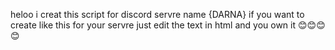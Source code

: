 heloo i creat this script for discord servre name {DARNA} if you want to create like this for your servre just edit the text in html and you own it 😊😊😊😊
